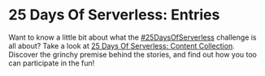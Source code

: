 # 25 Days Of Serverless: Entries

Want to know a little bit about what the [#25DaysOfServerless](https://25daysofserverless.com) challenge is all about? Take a look at [25 Days Of Serverless: Content Collection](https://dev.to/azure/25-days-of-serverless-content-collection-3baj). Discover the grinchy premise behind the stories, and find out how you too can participate in the fun!
